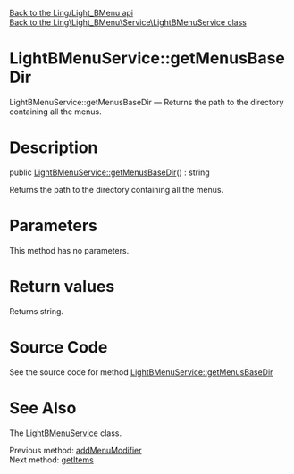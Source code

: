 [Back to the Ling/Light_BMenu api](https://github.com/lingtalfi/Light_BMenu/blob/master/doc/api/Ling/Light_BMenu.md)<br>
[Back to the Ling\Light_BMenu\Service\LightBMenuService class](https://github.com/lingtalfi/Light_BMenu/blob/master/doc/api/Ling/Light_BMenu/Service/LightBMenuService.md)


LightBMenuService::getMenusBaseDir
================



LightBMenuService::getMenusBaseDir — Returns the path to the directory containing all the menus.




Description
================


public [LightBMenuService::getMenusBaseDir](https://github.com/lingtalfi/Light_BMenu/blob/master/doc/api/Ling/Light_BMenu/Service/LightBMenuService/getMenusBaseDir.md)() : string




Returns the path to the directory containing all the menus.




Parameters
================

This method has no parameters.


Return values
================

Returns string.








Source Code
===========
See the source code for method [LightBMenuService::getMenusBaseDir](https://github.com/lingtalfi/Light_BMenu/blob/master/Service/LightBMenuService.php#L90-L93)


See Also
================

The [LightBMenuService](https://github.com/lingtalfi/Light_BMenu/blob/master/doc/api/Ling/Light_BMenu/Service/LightBMenuService.md) class.

Previous method: [addMenuModifier](https://github.com/lingtalfi/Light_BMenu/blob/master/doc/api/Ling/Light_BMenu/Service/LightBMenuService/addMenuModifier.md)<br>Next method: [getItems](https://github.com/lingtalfi/Light_BMenu/blob/master/doc/api/Ling/Light_BMenu/Service/LightBMenuService/getItems.md)<br>

